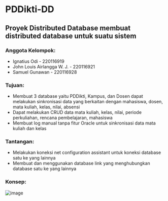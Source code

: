 # PDDikti-DD
## Proyek Distributed Database membuat distributed database untuk suatu sistem
### Anggota Kelompok:
* Ignatius Odi - 220116919
* John Louis Airlangga W. J. - 220116921
* Samuel Gunawan - 220116928


### Tujuan:
- Membuat 3 database yaitu PDDikti, Kampus, dan Dosen dapat melakukan sinkronisasi data yang berkaitan dengan mahasiswa, dosen, mata kuliah, kelas, nilai, absensi
- Dapat melakukan CRUD data mata kuliah, kelas, nilai, periode perkuliahan, rencana pembelajaran, mahasiswa
- Membuat log manual tanpa fitur Oracle untuk sinkronisasi data mata kuliah dan kelas

### Tantangan:
- Melakukan koneksi net configuration assistant untuk koneksi database satu ke yang lainnya
- Membuat dan menggunakan database link yang menghubungkan database satu ke yang lainnya

### Konsep:
![image](https://github.com/user-attachments/assets/a55a67d7-2a2f-4971-9e37-ee423170a057)
